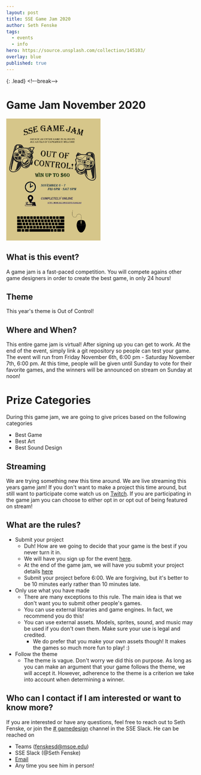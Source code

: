 ```yaml
---
layout: post
title: SSE Game Jam 2020
author: Seth Fenske
tags:
  - events
  - info
hero: https://source.unsplash.com/collection/145103/
overlay: blue
published: true
---
```

{: .lead}
<!–-break-–>

# Game Jam November 2020

<a class="imageLink" href="https://forms.gle/ZfvyJX21KXw5anfy6"><img src="/assets/img/GameJamPoster.png" width="50%"></a>

## What is this event?
A game jam is a fast-paced competition. You will compete agains other game designers in order to create the best game, in only 24 hours!

## Theme
This year's theme is Out of Control!

## Where and When?
This entire game jam is virtual! After signing up you can get to work. At the end of the event, simply link a git repository so people can test your game.
The event will run from Friday November 6th, 6:00 pm - Saturday November 7th, 6:00 pm. At this time, people will be given until Sunday to vote for their favorite games, and the winners will be announced on stream on Sunday at noon!

# Prize Categories
During this game jam, we are going to give prices based on the following categories
* Best Game
* Best Art
* Best Sound Design

## Streaming
We are trying something new this time around. We are live streaming this years game jam! If you don't want to make a project this time around, but still want to participate come watch us on [Twitch](https://www.twitch.tv/msoe_see). If you are participating in the game jam you can choose to either opt in or opt out of being featured on stream!

## What are the rules?
* Submit your project
    * Duh! How are we going to decide that your game is the best if you never turn it in.
    * We will have you sign up for the event [here](https://forms.gle/PuHRsFHUqjFKRxt4A).
    * At the end of the game jam, we will have you submit your project details [here](https://forms.gle/kwhWgxzgfXVXqDhs8)
    * Submit your project before 6:00. We are forgiving, but it's better to be 10 minutes early rather than 10 minutes late.
* Only use what you have made
    * There are many exceptions to this rule. The main idea is that we don't want you to submit other people's games.
    * You can use external libraries and game engines. In fact, we recommend you do this!
    * You can use external assets. Models, sprites, sound, and music may be used if you don't own them. Make sure your use is legal and credited.
        * We do prefer that you make your own assets though! It makes the games so much more fun to play! :)
* Follow the theme
    * The theme is vague. Don't worry we did this on purpose. As long as you can make an argument that your game follows the theme, we will accept it. However, adherence to the theme is a criterion we take into account when determining a winner.

## Who can I contact if I am interested or want to know more?
If you are interested or have any questions, feel free to reach out to Seth Fenske, or join the [# gamedesign](https://msoe-sse.slack.com/archives/C75HLMNAZ) channel in the SSE Slack. He can be reached on
- Teams (fenskesd@msoe.edu)
- SSE Slack (@Seth Fenske)
- [Email](mailto:fenskesd@msoe.edu)
- Any time you see him in person!
